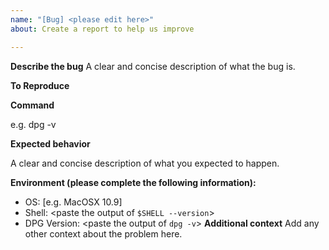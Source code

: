 ```yaml
---
name: "[Bug] <please edit here>"
about: Create a report to help us improve

---
```


**Describe the bug**
A clear and concise description of what the bug is.

**To Reproduce**

**Command**

e.g. dpg -v

**Expected behavior**

A clear and concise description of what you expected to happen.

**Environment (please complete the following information):**
 - OS: [e.g. MacOSX 10.9]
 - Shell: <paste the output of `$SHELL --version`>
 - DPG Version: <paste the output of `dpg -v`>
**Additional context**
Add any other context about the problem here.
